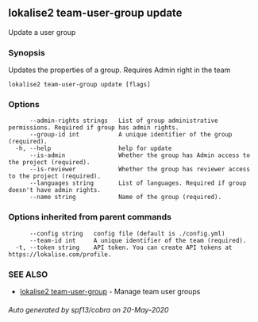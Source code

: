 ## lokalise2 team-user-group update

Update a user group

### Synopsis

Updates the properties of a group. Requires Admin right in the team

```
lokalise2 team-user-group update [flags]
```

### Options

```
      --admin-rights strings   List of group administrative permissions. Required if group has admin rights.
      --group-id int           A unique identifier of the group (required).
  -h, --help                   help for update
      --is-admin               Whether the group has Admin access to the project (required).
      --is-reviewer            Whether the group has reviewer access to the project (required).
      --languages string       List of languages. Required if group doesn't have admin rights.
      --name string            Name of the group (required).
```

### Options inherited from parent commands

```
      --config string   config file (default is ./config.yml)
      --team-id int     A unique identifier of the team (required).
  -t, --token string    API token. You can create API tokens at https://lokalise.com/profile.
```

### SEE ALSO

* [lokalise2 team-user-group](lokalise2_team-user-group.md)	 - Manage team user groups

###### Auto generated by spf13/cobra on 20-May-2020
